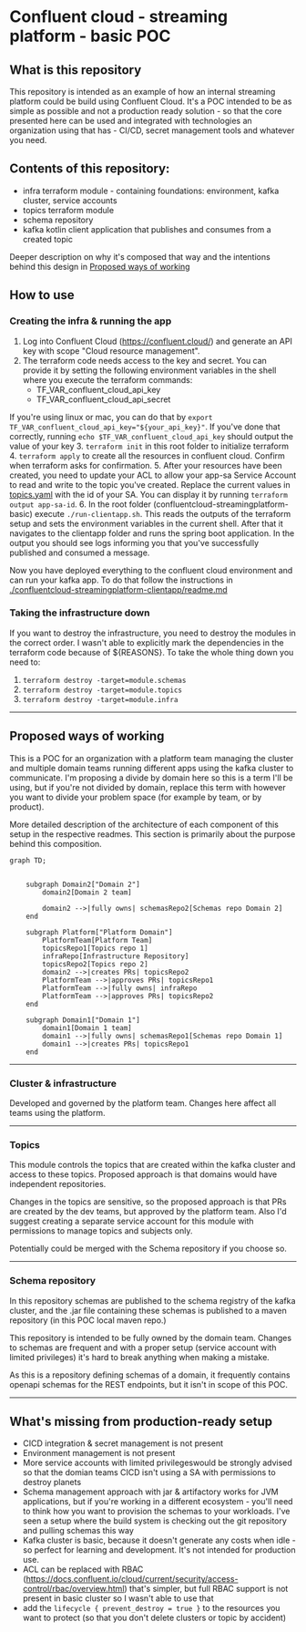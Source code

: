# Confluent cloud - streaming platform - basic POC
## What is this repository

This repository is intended as an example of how an internal streaming platform 
could be build using Confluent Cloud. It's a POC intended to be as simple as possible 
and not a production ready solution - so that the core presented here can be used and 
integrated with technologies an organization using that has - CI/CD, secret management tools 
and whatever you need.

## Contents of this repository:
- infra terraform module - containing foundations: environment, kafka cluster, service accounts
- topics terraform module
- schema repository
- kafka kotlin client application that publishes and consumes from a created topic

Deeper description on why it's composed that way and the intentions behind this design in [Proposed ways of working](#proposed-ways-of-working)

## How to use

### Creating the infra & running the app
1. Log into Confluent Cloud (https://confluent.cloud/) and generate an API key with scope 
"Cloud resource management". 
2. The terraform code needs access to the key and secret. You can provide it by setting the following
environment variables in the shell where you execute the terraform commands:
   - TF_VAR_confluent_cloud_api_key 
   - TF_VAR_confluent_cloud_api_secret

If you're using linux or mac, you can do that by `export TF_VAR_confluent_cloud_api_key="${your_api_key}"`. 
If you've done that correctly, running `echo $TF_VAR_confluent_cloud_api_key` should output the value of your key 
3. `terraform init` in this root folder to initialize terraform
4. `terraform apply` to create all the resources in confluent cloud. Confirm when terraform asks for confirmation.
5. After your resources have been created, you need to update your ACL to allow your app-sa Service Account to read and 
write to the topic you've created. Replace the current values in 
[topics.yaml](confluentcloud-streamingplatform-topics/topics.yaml) with the id of your SA. You can display it by 
running `terraform output app-sa-id`.
6. In the root folder (confluentcloud-streamingplatform-basic) execute `./run-clientapp.sh`. This reads the outputs of
the terraform setup and sets the environment variables in the current shell. After that it navigates to the clientapp 
folder and runs the spring boot application.
In the output you should see logs informing you that you've successfully published and consumed a message.

Now you have deployed everything to the confluent cloud environment and can run your kafka app. To do that follow 
the instructions in [./confluentcloud-streamingplatform-clientapp/readme.md](confluentcloud-streamingplatform-clientapp/readme.md)

### Taking the infrastructure down
If you want to destroy the infrastructure, you need to destroy the modules in the correct order. I wasn't able to 
explicitly mark the dependencies in the terraform code because of ${REASONS}. To take the whole thing down you need to:
1. `terraform destroy -target=module.schemas`
2. `terraform destroy -target=module.topics`
3. `terraform destroy -target=module.infra`

---

## Proposed ways of working
This is a POC for an organization with a platform team managing the cluster and multiple domain teams running different 
apps using the kafka cluster to communicate. I'm proposing a divide by domain here so this is a term I'll be using,
but if you're not divided by domain, replace this term with however you want to divide your problem space 
(for example by team, or by product).

More detailed description of the architecture of each component of this setup in the respective readmes. This section 
is primarily about the purpose behind this composition.

```mermaid
graph TD;


    subgraph Domain2["Domain 2"]
        domain2[Domain 2 team]
        
        domain2 -->|fully owns| schemasRepo2[Schemas repo Domain 2]
    end

    subgraph Platform["Platform Domain"]
        PlatformTeam[Platform Team]
        topicsRepo1[Topics repo 1]
        infraRepo[Infrastructure Repository]
        topicsRepo2[Topics repo 2]
        domain2 -->|creates PRs| topicsRepo2
        PlatformTeam -->|approves PRs| topicsRepo1
        PlatformTeam -->|fully owns| infraRepo
        PlatformTeam -->|approves PRs| topicsRepo2
    end
    
    subgraph Domain1["Domain 1"]
        domain1[Domain 1 team]
        domain1 -->|fully owns| schemasRepo1[Schemas repo Domain 1]
        domain1 -->|creates PRs| topicsRepo1
    end

```

---

### Cluster & infrastructure
Developed and governed by the platform team. Changes here affect all teams using the platform. 

---

### Topics
This module controls the topics that are created within the kafka cluster and access to these topics. Proposed approach
is that domains would have independent repositories. 

Changes in the topics are sensitive, so the proposed approach is that PRs are created by the dev teams, but approved by 
the platform team. Also I'd suggest creating a separate service account for this module with permissions to manage
topics and subjects only.

Potentially could be merged with the Schema repository if you choose so.

---

### Schema repository
In this repository schemas are published to the schema registry of the kafka cluster, and the .jar file containing these
schemas is published to a maven repository (in this POC local maven repo.)

This repository is intended to be fully owned by the domain team. Changes to schemas are frequent and with a proper setup
(service account with limited privileges) it's hard to break anything when making a mistake.

As this is a repository defining schemas of a domain, it frequently contains openapi schemas for the REST endpoints,
but it isn't in scope of this POC.

---

## What's missing from production-ready setup

- CICD integration & secret management is not present
- Environment management is not present
- More service accounts with limited privilegeswould be strongly advised so that the domian teams CICD isn't using a SA with permissions to
destroy planets
- Schema management approach with jar & artifactory works for JVM applications, but if you're working in a different 
ecosystem - you'll need to think how you want to provision the schemas to your workloads. I've seen a setup where the build
system is checking out the git repository and pulling schemas this way
- Kafka cluster is basic, because it doesn't generate any costs when idle - so perfect for learning and development.
    It's not intended for production use.
- ACL can be replaced with RBAC (https://docs.confluent.io/cloud/current/security/access-control/rbac/overview.html)
  that's simpler, but full RBAC support is not present in basic cluster so I wasn't able to use that
- add the `lifecycle { prevent_destroy = true }` to the resources you want to protect (so that you don't delete 
clusters or topic by accident)
